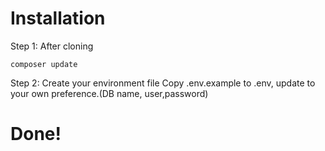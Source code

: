 # Installation

Step 1: After cloning
```
composer update
```

Step 2: Create your environment file
Copy .env.example to .env, update to your own preference.(DB name, user,password)


# Done!